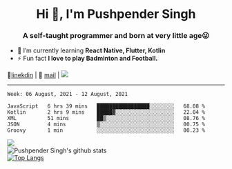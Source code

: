 <h1 align="center">Hi 👋, I'm Pushpender Singh</h1>
<h3 align="center">A self-taught programmer and born at very little age😜</h3>

- 🌱 I’m currently learning **React Native, Flutter, Kotlin**
- ⚡ Fun fact **I love to play Badminton and Football.**

👔[linekdin](https://www.linkedin.com/in/pushpender-singh-240061202/) | 📧 [mail](mailto:pushpendersingh694@gmail.com) | ![](https://komarev.com/ghpvc/?username=pushpender-singh-ap&color=blue)


---

<!--START_SECTION:waka-->
```text
Week: 06 August, 2021 - 12 August, 2021

JavaScript   6 hrs 39 mins   █████████████████░░░░░░░░   68.08 % 
Kotlin       2 hrs 9 mins    █████▓░░░░░░░░░░░░░░░░░░░   22.04 % 
XML          51 mins         ██▒░░░░░░░░░░░░░░░░░░░░░░   08.76 % 
JSON         4 mins          ▒░░░░░░░░░░░░░░░░░░░░░░░░   00.75 % 
Groovy       1 min           ░░░░░░░░░░░░░░░░░░░░░░░░░   00.23 % 
```
<!--END_SECTION:waka-->

<img align="left" src="https://github-readme-streak-stats.herokuapp.com/?user=pushpender-singh-ap&theme=dark" /></br>
![Pushpender Singh's github stats](https://github-readme-stats.vercel.app/api?username=pushpender-singh-ap&show_icons=true&theme=radical&count_private=true)</br>
[![Top Langs](https://github-readme-stats.vercel.app/api/top-langs/?username=pushpender-singh-ap&theme=radical)](https://github.com/pushpender-singh-ap/github-readme-stats)

